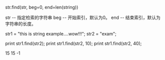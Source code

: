str.find(str, beg=0, end=len(string))


str -- 指定检索的字符串
beg -- 开始索引，默认为0。
end -- 结束索引，默认为字符串的长度。


str1 = "this is string example....wow!!!";
str2 = "exam";
 
print str1.find(str2);
print str1.find(str2, 10);
print str1.find(str2, 40);

15
15
-1